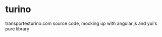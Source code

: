 turino
======

transportesturino.com source code, mocking up with angular.js and yui's pure library
